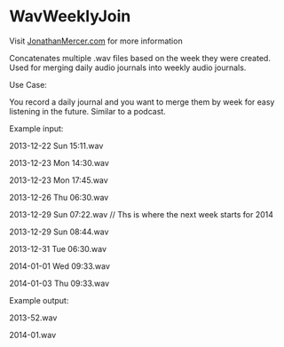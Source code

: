 WavWeeklyJoin
=============

Visit [JonathanMercer.com](http://www.jonathanmercer.com) for more information

Concatenates multiple .wav files based on the week they were created. Used for merging daily audio journals into weekly audio journals.

Use Case: 

You record a daily journal and you want to merge them by week for easy listening in the future. Similar to a podcast.






Example input:

2013-12-22 Sun 15:11.wav

2013-12-23 Mon 14:30.wav

2013-12-23 Mon 17:45.wav

2013-12-26 Thu 06:30.wav

2013-12-29 Sun 07:22.wav // Ths is where the next week starts for 2014

2013-12-29 Sun 08:44.wav

2013-12-31 Tue 06:30.wav

2014-01-01 Wed 09:33.wav

2014-01-03 Thu 09:33.wav


Example output:

2013-52.wav

2014-01.wav

